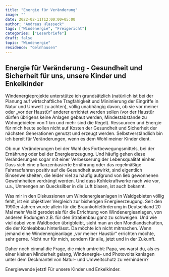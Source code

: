 ```yaml
---
title: "Energie für Veränderung"
image: ""
date: 2022-02-11T12:00:00+05:00
author: "Andreas Hlasseck"
tags: ["Windenergie", "Freigericht"]
categories: ["Leserbriefe"]
draft: false
topic: "Windenergie"
residence: "Gelnhausen"
---
```


## Energie für Veränderung - Gesundheit und Sicherheit für uns, unsere Kinder und Enkelkinder

Windenergieprojekte unterstütze ich grundsätzlich (natürlich ist bei der Planung auf wirtschaftliche Tragfähigkeit und Minimierung der Eingriffe in Natur und Umwelt zu achten), völlig un&shy;ab&shy;hängig davon, ob sie vor meiner oder „vor der Haustür“ anderer errichtet werden sollen (vor der Haustür dürfen übrigens keine Anlagen gebaut werden, Mindestabstände zu Wohngebieten von 1 km und mehr sind die Regel). Ressourcen und Energie für mich heute sollen nicht auf Kosten der Gesundheit und Sicherheit der nächsten Generationen genutzt und erzeugt werden. Selbstverständlich bin ich bereit für Veränderungen, wenn es dem Wohl meiner Kinder dient.

Ob nun Veränderungen bei der Wahl des Fortbewegungsmittels, bei der Ernährung oder bei der Energieerzeugung. Und häufig gehen diese Veränderungen sogar mit einer Verbesserung der Lebensqualität einher. Dass sich eine pflanzenbasierte Ernährung oder das regelmäßige Fahrradfahren positiv auf die Gesundheit auswirkt, sind eigentlich Binsenweisheiten, die leider viel zu häufig aufgrund von lieb gewonnenen Gewohnheiten verdrängt werden. Und dass Kohlekraftwerke nach wie vor, u.a., Unmengen an Quecksilber in die Luft blasen, ist auch bekannt.

Was mir in den Diskussionen um Windenergieanlagen in Waldgebieten völlig fehlt, ist ein objektiver Vergleich zur bisherigen Energieerzeugung. Seit den 1990er Jahren wurde allein für die Braunkohleförderung in Deutschland 20 Mal mehr Wald gerodet als für die Errichtung von Windenergieanlagen, von anderen Rodungen z.B. für den Straßenbau ganz zu schweigen. Und wie viel dabei vom Waldboden übrigbleibt, sieht man an den Mondlandschaften, die der Kohleabbau hinterlässt. Da möchte ich nicht mitmachen. Wenn jemand eine Windenergieanlage „vor meiner Haustür“ errichten möchte, sehr gerne. Nicht nur für mich, sondern für alle, jetzt und in der Zukunft.

Daher noch einmal die Frage, die mich umtreibt: Papa, wo warst du, als es einer kleinen Minderheit gelang, Windenergie- und Photovoltaikanlagen unter dem Deckmantel von Natur- und Um&shy;welt&shy;schutz zu verhindern?

Energiewende jetzt! Für unsere Kinder und Enkelkinder.
